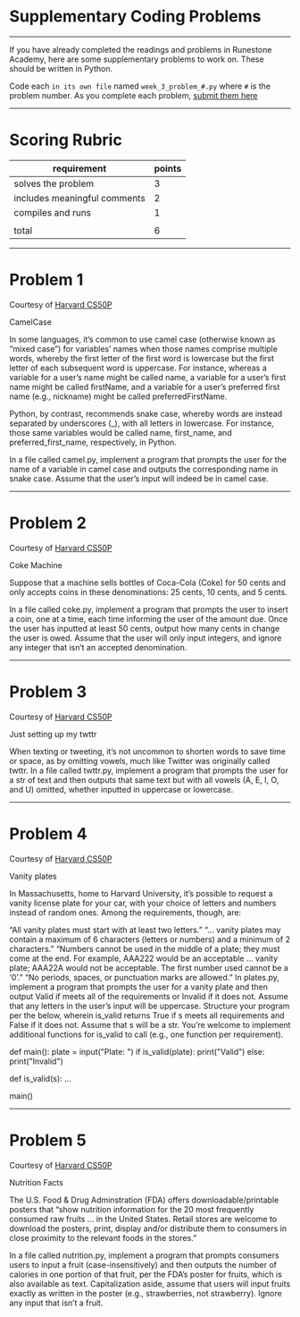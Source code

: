 # Supplementary Coding Problems

---

If you have already completed the readings and problems in Runestone Academy, here are some supplementary problems to work on. These should be written in Python.

Code each `in its own file` named `week_3_problem_#.py` where `#` is the problem number. As you complete each problem, [submit them here](https://airtable.com/app0PN2SzDnP1Qnzi/pagCUNiG0QbQtBBB4/form)

---

# Scoring Rubric

| requirement                  | points |
|------------------------------|--------|
| solves the problem           | 3      |
| includes meaningful comments | 2      |
| compiles and runs            | 1      |
|                              |        |
| total                        | 6      |

---

# Problem 1
Courtesy of [Harvard CS50P](https://cs50.harvard.edu/python/2022/psets/2/camel/)

  CamelCase
  
In some languages, it’s common to use camel case (otherwise known as “mixed case”) for variables’ names when those names comprise multiple words, whereby the first letter of the first word is lowercase but the first letter of each subsequent word is uppercase. For instance, whereas a variable for a user’s name might be called name, a variable for a user’s first name might be called firstName, and a variable for a user’s preferred first name (e.g., nickname) might be called preferredFirstName.

Python, by contrast, recommends snake case, whereby words are instead separated by underscores (_), with all letters in lowercase. For instance, those same variables would be called name, first_name, and preferred_first_name, respectively, in Python.

In a file called camel.py, implement a program that prompts the user for the name of a variable in camel case and outputs the corresponding name in snake case. Assume that the user’s input will indeed be in camel case.

---

# Problem 2
Courtesy of [Harvard CS50P](https://cs50.harvard.edu/python/2022/psets/2/coke/)

  Coke Machine

Suppose that a machine sells bottles of Coca-Cola (Coke) for 50 cents and only accepts coins in these denominations: 25 cents, 10 cents, and 5 cents.

In a file called coke.py, implement a program that prompts the user to insert a coin, one at a time, each time informing the user of the amount due. Once the user has inputted at least 50 cents, output how many cents in change the user is owed. Assume that the user will only input integers, and ignore any integer that isn’t an accepted denomination.

---

# Problem 3
Courtesy of [Harvard CS50P](https://cs50.harvard.edu/python/2022/psets/2/twttr/)

  Just setting up my twttr
  
When texting or tweeting, it’s not uncommon to shorten words to save time or space, as by omitting vowels, much like Twitter was originally called twttr. In a file called twttr.py, implement a program that prompts the user for a str of text and then outputs that same text but with all vowels (A, E, I, O, and U) omitted, whether inputted in uppercase or lowercase.

---

# Problem 4
Courtesy of [Harvard CS50P](https://cs50.harvard.edu/python/2022/psets/2/plates/)

Vanity plates

In Massachusetts, home to Harvard University, it’s possible to request a vanity license plate for your car, with your choice of letters and numbers instead of random ones. Among the requirements, though, are:

“All vanity plates must start with at least two letters.”
“… vanity plates may contain a maximum of 6 characters (letters or numbers) and a minimum of 2 characters.”
“Numbers cannot be used in the middle of a plate; they must come at the end. For example, AAA222 would be an acceptable … vanity plate; AAA22A would not be acceptable. The first number used cannot be a ‘0’.”
“No periods, spaces, or punctuation marks are allowed.”
In plates.py, implement a program that prompts the user for a vanity plate and then output Valid if meets all of the requirements or Invalid if it does not. Assume that any letters in the user’s input will be uppercase. Structure your program per the below, wherein is_valid returns True if s meets all requirements and False if it does not. Assume that s will be a str. You’re welcome to implement additional functions for is_valid to call (e.g., one function per requirement).

def main():
    plate = input("Plate: ")
    if is_valid(plate):
        print("Valid")
    else:
        print("Invalid")


def is_valid(s):
    ...


main()

---

# Problem 5
Courtesy of [Harvard CS50P](https://cs50.harvard.edu/python/2022/psets/1/meal/)

Nutrition Facts

The U.S. Food & Drug Adminstration (FDA) offers downloadable/printable posters that “show nutrition information for the 20 most frequently consumed raw fruits … in the United States. Retail stores are welcome to download the posters, print, display and/or distribute them to consumers in close proximity to the relevant foods in the stores.”

In a file called nutrition.py, implement a program that prompts consumers users to input a fruit (case-insensitively) and then outputs the number of calories in one portion of that fruit, per the FDA’s poster for fruits, which is also available as text. Capitalization aside, assume that users will input fruits exactly as written in the poster (e.g., strawberries, not strawberry). Ignore any input that isn’t a fruit.

